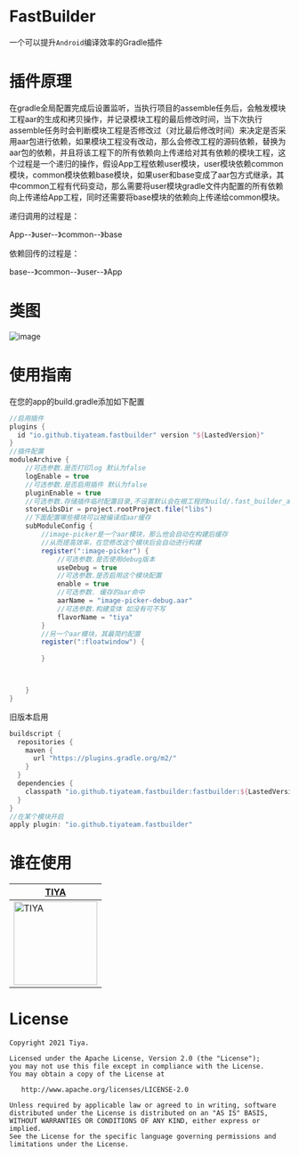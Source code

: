# FastBuilder
一个可以提升`Android`编译效率的Gradle插件

# 插件原理
在gradle全局配置完成后设置监听，当执行项目的assemble任务后，会触发模块工程aar的生成和拷贝操作，并记录模块工程的最后修改时间，当下次执行assemble任务时会判断模块工程是否修改过（对比最后修改时间）来决定是否采用aar包进行依赖，如果模块工程没有改动，那么会修改工程的源码依赖，替换为aar包的依赖，并且将该工程下的所有依赖向上传递给对其有依赖的模块工程，这个过程是一个递归的操作，假设App工程依赖user模块，user模块依赖common模块，common模块依赖base模块，如果user和base变成了aar包方式继承，其中common工程有代码变动，那么需要将user模块gradle文件内配置的所有依赖向上传递给App工程，同时还需要将base模块的依赖向上传递给common模块。

递归调用的过程是：

App--》user--》common--》base

依赖回传的过程是：

base--》common--》user--》App

# 类图
![image](https://user-images.githubusercontent.com/19259572/148692194-41f36b17-c7e0-4569-ba8b-3e67957b2b9b.png)


# 使用指南
在您的app的build.gradle添加如下配置
```groovy
//启用插件
plugins {
  id "io.github.tiyateam.fastbuilder" version "${LastedVersion}"
}
//插件配置
moduleArchive {
    //可选参数.是否打印log 默认为false
    logEnable = true
    //可选参数.是否启用插件 默认为false
    pluginEnable = true
    //可选参数.存储插件临时配置目录,不设置默认会在根工程的build/.fast_builder_aar下
    storeLibsDir = project.rootProject.file("libs")
    //下面配置哪些模块可以被编译成aar缓存
    subModuleConfig {
        //image-picker是一个aar模块，那么他会自动在构建后缓存
        //从而提高效率，在您修改这个模块后会自动进行构建
        register(":image-picker") {
            //可选参数.是否使用debug版本
            useDebug = true
            //可选参数.是否启用这个模块配置 
            enable = true
            //可选参数. 缓存的aar命中
            aarName = "image-picker-debug.aar"
            //可选参数.构建变体 如没有可不写
            flavorName = "tiya"
        }
        //另一个aar模块，其最简约配置
        register(":floatwindow") {
      
        }



    }
}
```
旧版本启用
```groovy
buildscript {
  repositories {
    maven {
      url "https://plugins.gradle.org/m2/"
    }
  }
  dependencies {
    classpath "io.github.tiyateam.fastbuilder:fastbuilder:${LastedVersion}"
  }
}
//在某个模块开启
apply plugin: "io.github.tiyateam.fastbuilder"
```

# 谁在使用

| [TIYA](https://play.google.com/store/apps/details?id=com.huanliao.tiya&hl=en_US&gl=US)        | 
| --------   | 
|[<img src="https://play-lh.googleusercontent.com/RwuBOgoBX1OmmR5W14AyBDp9pNgnh1eJD2UmJzhVSZOpZYG1xI_y1aihbE4aP3dURwc=s360-rw" alt="TIYA" width="150"/> ](https://play.google.com/store/apps/details?id=com.huanliao.tiya&hl=en_US&gl=US)       |


# License
```
Copyright 2021 Tiya.

Licensed under the Apache License, Version 2.0 (the "License");
you may not use this file except in compliance with the License.
You may obtain a copy of the License at

   http://www.apache.org/licenses/LICENSE-2.0

Unless required by applicable law or agreed to in writing, software
distributed under the License is distributed on an "AS IS" BASIS,
WITHOUT WARRANTIES OR CONDITIONS OF ANY KIND, either express or implied.
See the License for the specific language governing permissions and
limitations under the License.
```

